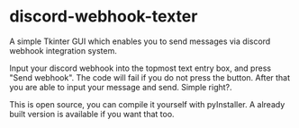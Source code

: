 # discord-webhook-texter
A simple Tkinter GUI which enables you to send messages via discord webhook integration system.

Input your discord webhook into the topmost text entry box, and press "Send webhook". The code will fail if you do not press the button.
After that you are able to input your message and send. Simple right?. 

This is open source, you can compile it yourself with pyInstaller. A already built version is available if you want that too.
